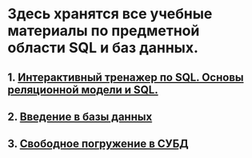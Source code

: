 # Здесь хранятся все учебные материалы по предметной области SQL и баз данных.

## 1. [Интерактивный тренажер по SQL. Основы реляционной модели и SQL.](https://github.com/KondratenkoMS/SQL_learning/tree/main/SQL_course_stepik)
## 2. [Введение в базы данных](https://stepik.org/course/551/info)
## 3. [Свободное погружение в СУБД](https://stepik.org/course/70710/info)
